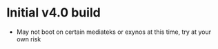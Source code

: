 # Initial v4.0 build
- May not boot on certain mediateks or exynos at this time, try at your own risk
